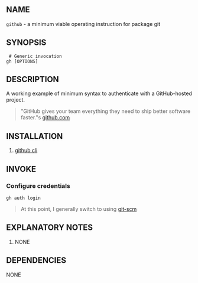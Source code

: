 ## NAME
 `github` - a minimum viable operating instruction for package git 

## SYNOPSIS

```lang-sh
 # Generic invocation
gh [OPTIONS]
```

## DESCRIPTION

A working example of minimum syntax to authenticate with a GitHub-hosted project.

> "GitHub gives your team everything they need to ship better software faster."s [github.com](https://github.com)

## INSTALLATION

1. [github cli](https://github.com/cli/cli)

## INVOKE

### Configure credentials

```lang-sh
gh auth login
```

> At this point, I generally switch to using [git-scm](../com.git-scm)

## EXPLANATORY NOTES

1. NONE

## DEPENDENCIES

NONE

